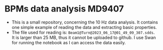 # BPMs data analysis MD9407

- This is a small repository, concerning the 10 Hz data analysis. It contains one simple example of reading the data and extracting basic properties.
- The file used for reading is: ```Beam1@Turn@2023_06_17@01_49_09_307.sdds```. It is larger than 25 MB, thus it cannot be uploaded to github. I use Swan for running the notebook as I can access the data easily.

